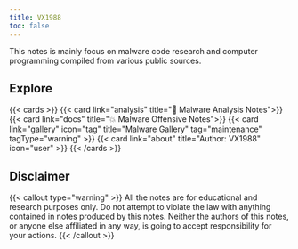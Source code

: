 ```yaml
---
title: VX1988
toc: false
---
```


This notes is mainly focus on malware code research and computer programming compiled from various public sources. 

## Explore

{{< cards >}}
  {{< card link="analysis" title="👾 Malware Analysis Notes">}}
  {{< card link="docs" title="💥 Malware Offensive Notes">}}
  {{< card link="gallery" icon="tag" title="Malware Gallery" tag="maintenance" tagType="warning" >}}
  {{< card link="about" title="Author: VX1988" icon="user" >}}
{{< /cards >}} 

## Disclaimer

{{< callout type="warning" >}}
  All the notes are for educational and research purposes only. Do not attempt to violate the law with anything contained in notes produced by this notes. Neither the authors of this notes, or anyone else affiliated in any way, is going to accept responsibility for your actions.
{{< /callout >}}
